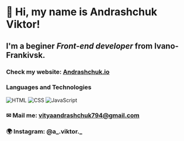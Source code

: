 # 👋 Hi, my name is **Andrashchuk Viktor**!
## I'm a beginer *Front-end developer* from Ivano-Frankivsk.
### Check my website: [Andrashchuk.io](https://andrashchuk.github.io/Resume/)
### Languages and Technologies
![HTML](https://img.shields.io/badge/-HTML-090909?style=for-the-badge&logo=html5)
![CSS](https://img.shields.io/badge/-CSS-090909?style=for-the-badge&logo=css3)
![JavaScript](https://img.shields.io/badge/-JavaScript-090909?style=for-the-badge&logo=JavaScript)

### ✉ Mail me: vityaandrashchuk794@gmail.com
### 🌍 Instagram: @a_.viktor._



